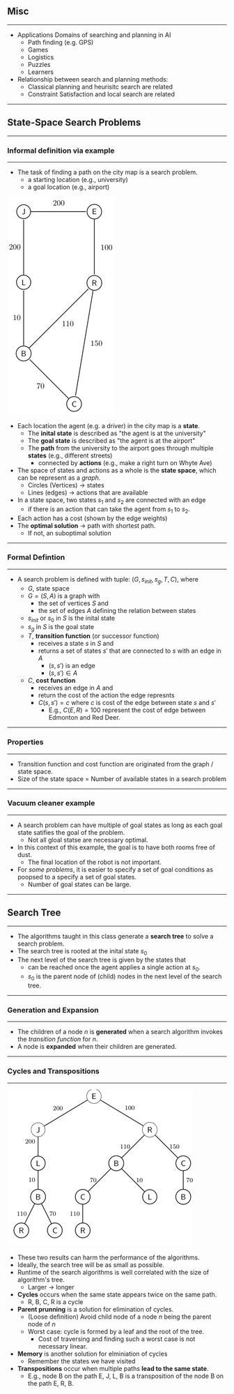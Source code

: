 ## Misc
---
- Applications Domains of searching and planning in AI
  - Path finding (e.g. GPS)
  - Games
  - Logistics
  - Puzzles
  - Learners
- Relationship between search and planning methods:
  - Classical planning and heurisitc search are related
  - Constraint Satisfaction and local search are related
---
## State-Space Search Problems
---
### Informal definition via example
---
- The task of finding a path on the city map is a search problem.
  - a starting location (e.g., university)
  - a goal location (e.g., airport)

![](01-lecture-example-01.png)

- Each location the agent (e.g. a driver) in the city map is a **state**.
  - The **inital state** is described as "the agent is at the university"
  - The **goal state** is described as "the agent is at the airport"
  - The **path** from the university to the airport goes through multiple **states** (e.g., different streets)
    - connected by **actions** (e.g., make a right turn on Whyte Ave)
- The space of states and actions as a whole is the **state space**, which can be represent as a *graph*.
  - Circles (Vertices) $\rightarrow$ states
  - Lines (edges) $\rightarrow$ actions that are available
- In a state space, two states $s_1$ and $s_2$ are connected with an edge
  - if there is an action that can take the agent from $s_1$ to $s_2$.
- Each action has a cost (shown by the edge weights)
- The **optimal solution** $\rightarrow$ path with shortest path.
  - If not, an suboptimal solution
---
### Formal Defintion
---
- A search problem is defined with tuple: $(G, s_{init}, s_g, T, C)$, where
  - $G$, state space 
  - $G = (S, A)$ is a graph with 
    - the set of vertices $S$ and
    - the set of edges $A$ defining the relation between states
  - $s_{init}$ or $s_0$ in $S$ is the inital state
  - $s_g$ in $S$ is the goal state
  - $T$, **transition function** (or successor function)
    - receives a state $s$ in $S$ and
    - returns a set of states $s'$ that are connected to $s$ with an edge in $A$
       - $(s, s')$ is an edge
       - $(s, s') \in A$  
  - $C$, **cost function**
    - receives an edge in $A$ and
    - return the cost of the action the edge represnts 
    - $C(s, s') = c$ where $c$ is cost of the edge between state $s$ and $s'$
      - E.g., $C(E,R) = 100$ represent the cost of edge between Edmonton and Red Deer.
---
### Properties
----
- Transition function and cost function are originated from the graph / state space.
- Size of the state space $=$ Number of available states in a search problem
---
### Vacuum cleaner example
---
- A search problem can have multiple of goal states as long as each goal state satifies the goal of the problem.
  - Not all gloal statse are necessary optimal.
- In this context of this example, the goal is to have both rooms free of dust. 
  - The final location of the robot is not important.
- For *some problems*, it is easier to specify a set of goal conditions as poopsed to a specify a set of goal states.
  - Number of goal states can be large. 
---
## Search Tree
---
- The algorithms taught in this class generate a **search tree** to solve a search problem.
- The search tree is rooted at the inital state $s_0$
- The next level of the search tree is given by the states that 
  - can be reached once the agent applies a single action at $s_0$.
  - $s_0$ is the parent node of (child) nodes in the next level of the search tree.
---
### Generation and Expansion
---
- The children of a node $n$ is **generated** when a search algorithm invokes the *transition function* for $n$.
- A node is **expanded** when their children are generated.
---
### Cycles and Transpositions
---

![](01-lecture-example-03.png)

- These two results can harm the performance of the algorithms.
- Ideally, the search tree will be as small as possible.
- Runtime of the search algorithms is well correlated with the size of algorithm's tree.
  - Larger $\rightarrow$ longer
- **Cycles** occurs when the same state appears twice on the same path.
  - R, B, C, R is a cycle
- **Parent prunning** is a solution for elimination of cycles.
  - (Loose definition) Avoid child node of a node $n$ being the parent node of $n$
  - Worst case: cycle is formed by a leaf and the root of the tree.
    - Cost of traversing and finding such a worst case is not necessary linear.
- **Memory** is another solution for elminiation of cycles
  - Remember the states we have visited
- **Transpositions** occur when multiple paths **lead to the same state**.
  - E.g., node B on the path E, J, L, B is a transposition of the node B on the path E, R, B.